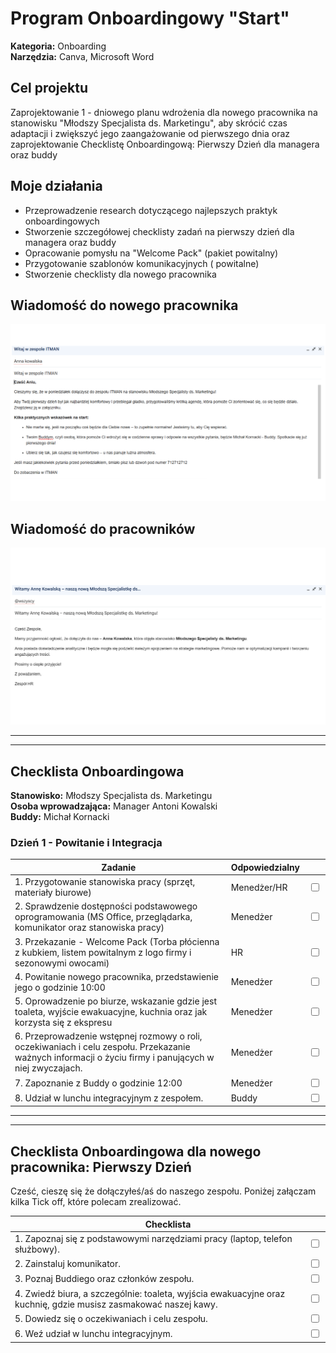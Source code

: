# Program Onboardingowy "Start"

**Kategoria:** Onboarding   
**Narzędzia:** Canva, Microsoft Word

## Cel projektu

Zaprojektowanie 1 - dniowego planu wdrożenia dla nowego pracownika na stanowisku 
"Młodszy Specjalista ds. Marketingu", aby skrócić czas adaptacji i zwiększyć jego zaangażowanie od pierwszego dnia oraz zaprojektowanie Checklistę Onboardingową: Pierwszy Dzień dla managera oraz buddy

## Moje działania

- Przeprowadzenie research dotyczącego najlepszych praktyk onboardingowych
- Stworzenie szczegółowej checklisty zadań na pierwszy dzień dla managera oraz buddy
- Opracowanie pomysłu na "Welcome Pack" (pakiet powitalny)
- Przygotowanie szablonów komunikacyjnych ( powitalne)
- Stworzenie checklisty dla nowego pracownika

## Wiadomość do nowego pracownika  

![Email](email3.png)

## Wiadomość do pracowników
![Email](email4.png)

---
---

## Checklista Onboardingowa
    
**Stanowisko:** Młodszy Specjalista ds. Marketingu  
**Osoba wprowadzająca:** Manager Antoni Kowalski  
**Buddy:** Michał Kornacki

### Dzień 1 - Powitanie i Integracja

<table>
  <thead>
    <tr>
      <th>Zadanie</th>
      <th>Odpowiedzialny</th>
      <th></th>
    </tr>
  </thead>
  <tbody>
    <tr>
      <td>1. Przygotowanie stanowiska pracy (sprzęt, materiały biurowe)</td>
      <td>Menedżer/HR</td>
      <td><input type="checkbox"></td>
    </tr>
    <tr>
      <td>2. Sprawdzenie dostępności podstawowego oprogramowania (MS Office, przeglądarka, komunikator oraz stanowiska pracy)</td>
      <td>Menedżer</td>
      <td><input type="checkbox"></td>
    </tr>
    <tr>
      <td>3. Przekazanie - Welcome Pack (Torba płócienna z kubkiem, listem powitalnym z logo firmy i sezonowymi owocami)</td>
      <td>HR</td>
      <td><input type="checkbox"></td>
    </tr>
    <tr>
      <td>4. Powitanie nowego pracownika, przedstawienie jego o godzinie 10:00</td>
      <td>Menedżer</td>
      <td><input type="checkbox"></td>
    </tr>
    <tr>
      <td>5. Oprowadzenie po biurze, wskazanie gdzie jest toaleta, wyjście ewakuacyjne, kuchnia oraz jak korzysta się z ekspresu</td>
      <td>Menedżer</td>
      <td><input type="checkbox"></td>
    </tr>
    <tr>
      <td>6. Przeprowadzenie wstępnej rozmowy o roli, oczekiwaniach i celu zespołu. Przekazanie ważnych informacji o życiu firmy i panujących w niej zwyczajach.</td>
      <td>Menedżer</td>
      <td><input type="checkbox"></td>
    </tr>
    <tr>
      <td>7. Zapoznanie z Buddy o godzinie 12:00</td>
      <td>Menedżer</td>
      <td><input type="checkbox"></td>
    </tr>
    <tr>
      <td>8. Udział w lunchu integracyjnym z zespołem.</td>
      <td>Buddy</td>
      <td><input type="checkbox"></td>
    </tr>
  </tbody>
</table>

---
---

## Checklista Onboardingowa dla nowego pracownika: Pierwszy Dzień

Cześć, cieszę się że dołączyłeś/aś do naszego zespołu. Poniżej załączam kilka Tick off, które polecam zrealizować. 

<table>
  <thead>
    <tr>
      <th colspan="2">Checklista</th>
    </tr>
  </thead>
  <tbody>
    <tr>
      <td>1. Zapoznaj się z podstawowymi narzędziami pracy (laptop, telefon służbowy).</td>
      <td><input type="checkbox"></td>
    </tr>
    <tr>
      <td>2. Zainstaluj komunikator.</td>
      <td><input type="checkbox"></td>
    </tr>
    <tr>
      <td>3. Poznaj Buddiego oraz członków zespołu.</td>
      <td><input type="checkbox"></td>
    </tr>
    <tr>
      <td>4. Zwiedź biura, a szczególnie: toaleta, wyjścia ewakuacyjne oraz kuchnię, gdzie musisz zasmakować naszej kawy.</td>
      <td><input type="checkbox"></td>
    </tr>
    <tr>
      <td>5. Dowiedz się o oczekiwaniach i celu zespołu.</td>
      <td><input type="checkbox"></td>
    </tr>
    <tr>
      <td>6. Weź udział w lunchu integracyjnym.</td>
      <td><input type="checkbox"></td>
    </tr>
  </tbody>
</table>